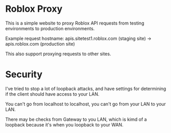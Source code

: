 # Roblox Proxy
This is a simple website to proxy Roblox API requests from testing environments to production environments.

Example request hostname:   apis.sitetest1.roblox.com (staging site)
                        ->  apis.roblox.com (production site)

This also support proxying requests to other sites.

# Security
I've tried to stop a lot of loopback attacks, and have settings for determining if the client should have access to your LAN.

You can't go from localhost to localhost, you can't go from your LAN to your LAN.

There may be checks from Gateway to you LAN, which is kimd of a loopback because it's when you loopback to your WAN.